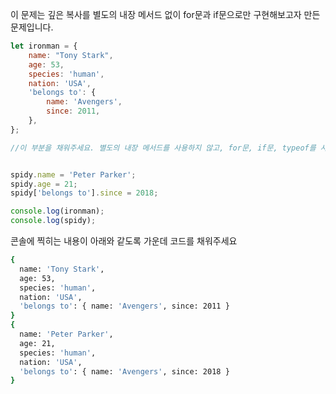 이 문제는 깊은 복사를 별도의 내장 메서드 없이 for문과 if문으로만 구현해보고자 만든 문제입니다.

```javascript
let ironman = {
    name: "Tony Stark",
    age: 53,
    species: 'human',
    nation: 'USA',
    'belongs to': {
        name: 'Avengers',
        since: 2011,
    },
};

//이 부분을 채워주세요. 별도의 내장 메서드를 사용하지 않고, for문, if문, typeof를 사용하여 구현하였습니다.


spidy.name = 'Peter Parker';
spidy.age = 21;
spidy['belongs to'].since = 2018;

console.log(ironman);
console.log(spidy);
```

콘솔에 찍히는 내용이 아래와 같도록 가운데 코드를 채워주세요

```bash
{
  name: 'Tony Stark',
  age: 53,
  species: 'human',
  nation: 'USA',
  'belongs to': { name: 'Avengers', since: 2011 }
}
{
  name: 'Peter Parker',
  age: 21,
  species: 'human',
  nation: 'USA',
  'belongs to': { name: 'Avengers', since: 2018 }
}
```
